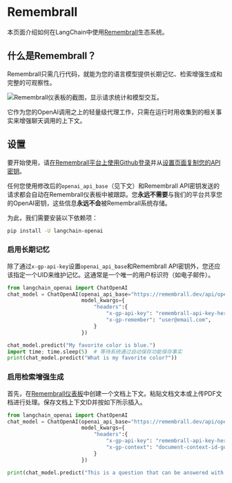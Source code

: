 # Remembrall

本页面介绍如何在LangChain中使用[Remembrall](https://remembrall.dev)生态系统。

## 什么是Remembrall？

Remembrall只需几行代码，就能为您的语言模型提供长期记忆、检索增强生成和完整的可观察性。

![Remembrall仪表板的截图，显示请求统计和模型交互。](/img/RemembrallDashboard.png "Remembrall仪表板界面")

它作为您的OpenAI调用之上的轻量级代理工作，只需在运行时用收集到的相关事实来增强聊天调用的上下文。

## 设置

要开始使用，请[在Remembrall平台上使用Github登录](https://remembrall.dev/login)并从[设置页面复制您的API密钥](https://remembrall.dev/dashboard/settings)。

任何您使用修改后的`openai_api_base`（见下文）和Remembrall API密钥发送的请求都会自动在Remembrall仪表板中被跟踪。您**永远不需要**与我们的平台共享您的OpenAI密钥，这些信息**永远不会**被Remembrall系统存储。

为此，我们需要安装以下依赖项：

```bash
pip install -U langchain-openai
```

### 启用长期记忆

除了通过`x-gp-api-key`设置`openai_api_base`和Remembrall API密钥外，您还应该指定一个UID来维护记忆。这通常是一个唯一的用户标识符（如电子邮件）。

```python
from langchain_openai import ChatOpenAI
chat_model = ChatOpenAI(openai_api_base="https://remembrall.dev/api/openai/v1",
                        model_kwargs={
                            "headers":{
                                "x-gp-api-key": "remembrall-api-key-here",
                                "x-gp-remember": "user@email.com",
                            }
                        })

chat_model.predict("My favorite color is blue.")
import time; time.sleep(5)  # 等待系统通过自动保存功能保存事实
print(chat_model.predict("What is my favorite color?"))
```

### 启用检索增强生成

首先，在[Remembrall仪表板](https://remembrall.dev/dashboard/spells)中创建一个文档上下文。粘贴文档文本或上传PDF文档进行处理。保存文档上下文ID并按如下所示插入。

```python
from langchain_openai import ChatOpenAI
chat_model = ChatOpenAI(openai_api_base="https://remembrall.dev/api/openai/v1",
                        model_kwargs={
                            "headers":{
                                "x-gp-api-key": "remembrall-api-key-here",
                                "x-gp-context": "document-context-id-goes-here",
                            }
                        })

print(chat_model.predict("This is a question that can be answered with my document."))
```
